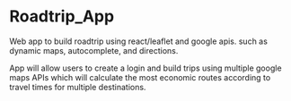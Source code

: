 # Roadtrip_App
Web app to build roadtrip using react/leaflet and google apis. such as dynamic maps, autocomplete, and directions.

App will allow users to create a login and build trips using multiple google maps APIs which will calculate the most economic routes according to travel times for multiple destinations.


